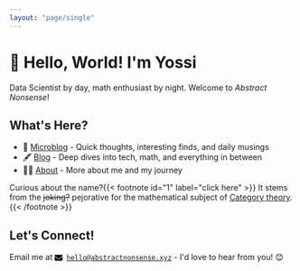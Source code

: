 ```yaml
---
layout: "page/single"
---
```


# 🚀 Hello, World! I'm Yossi

Data Scientist by day, math enthusiast by night. Welcome to _Abstract Nonsense_!

## What's Here?

- 💭 [Microblog](/micro-blog/) - Quick thoughts, interesting finds, and daily musings
- 🖋️ [Blog](/blog/) - Deep dives into tech, math, and everything in between
- 🙋‍♂️ [About](/about/) - More about me and my journey

Curious about the name?{{< footnote id="1" label="click here" >}}
It stems from the ~~joking?~~ pejorative for the mathematical subject of
[Category theory](https://en.wikipedia.org/wiki/Category_theory).
{{< /footnote >}}

## Let's Connect!

Email me at [<svg xmlns="http://www.w3.org/2000/svg" class="icon" aria-hidden="true" focusable="false" viewBox="0 0 512 512" style="width: 1em; height: 1em; vertical-align: middle; margin-right: 0.5em;"><path d="M48 64C21.5 64 0 85.5 0 112c0 15.1 7.1 29.3 19.2 38.4L236.8 313.6c11.4 8.5 27 8.5 38.4 0L492.8 150.4c12.1-9.1 19.2-23.3 19.2-38.4c0-26.5-21.5-48-48-48L48 64zM0 176L0 384c0 35.3 28.7 64 64 64l384 0c35.3 0 64-28.7 64-64l0-208L294.4 339.2c-22.8 17.1-54 17.1-76.8 0L0 176z"/></svg><code>hello@abstractnonsense.xyz</code>](mailto:hello@abstractnonsense.xyz?subject=Hi&body=Hello,) - I'd love to hear from you! 😊